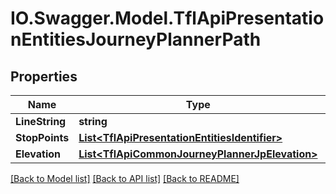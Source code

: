 # IO.Swagger.Model.TflApiPresentationEntitiesJourneyPlannerPath
## Properties

Name | Type | Description | Notes
------------ | ------------- | ------------- | -------------
**LineString** | **string** |  | [optional] 
**StopPoints** | [**List&lt;TflApiPresentationEntitiesIdentifier&gt;**](TflApiPresentationEntitiesIdentifier.md) |  | [optional] 
**Elevation** | [**List&lt;TflApiCommonJourneyPlannerJpElevation&gt;**](TflApiCommonJourneyPlannerJpElevation.md) |  | [optional] 

[[Back to Model list]](../README.md#documentation-for-models) [[Back to API list]](../README.md#documentation-for-api-endpoints) [[Back to README]](../README.md)

